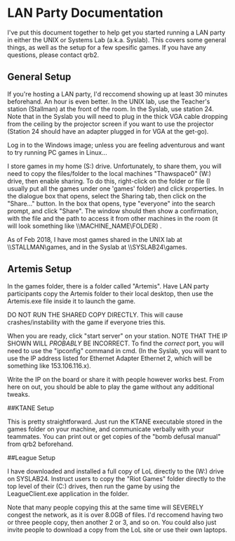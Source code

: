 # LAN Party Documentation

I've put this document together to help get you started running a LAN party in either the UNIX or Systems Lab (a.k.a. Syslab).
This covers some general things, as well as the setup for a few spesific games. If you have any questions, please contact qrb2.

## General Setup
If you're hosting a LAN party, I'd reccomend showing up at least 30 minutes beforehand. An hour is even better. In the UNIX lab, use the Teacher's station (Stallman) at the front of the room. In the Syslab, use station 24. Note that in the Syslab you will need to plug in the thick VGA cable dropping from the ceiling by the projector screen if you want to use the projector (Station 24 should have an adapter plugged in for VGA at the get-go).

Log in to the Windows image; unless you are feeling adventurous and want to try running PC games in Linux...

I store games in my home (S:) drive. Unfortunately, to share them, you will need to copy the files/folder to the local machines "Thawspace0" (W:) drive, then enable sharing. To do this, right-click on the folder or file (I usually put all the games under one 'games' folder) and click properties. In the dialogue box that opens, select the Sharing tab, then click on the "Share..." button. In the box that opens, type "everyone" into the search prompt, and click "Share". The window should then show a confirmation, with the file and the path to access it from other machines in the room (it will look something like \\\\MACHINE_NAME\\FOLDER) .

As of Feb 2018, I have most games shared in the UNIX lab at \\\\STALLMAN\\games, and in the Syslab at \\\\SYSLAB24\\games.

## Artemis Setup
In the games folder, there is a folder called "Artemis". Have LAN party participants copy the Artemis folder to their local desktop, then use the Artemis.exe file inside it to launch the game.

DO NOT RUN THE SHARED COPY DIRECTLY. This will cause crashes/instability with the game if everyone tries this.

When you are ready, click "start server" on your station. NOTE THAT THE IP SHOWN WILL *PROBABLY* BE INCORRECT. To find the *correct* port, you will need to use the "ipconfig" command in cmd. (In the Syslab, you will want to use the IP address listed for Ethernet Adapter Ethernet 2, which will be something like 153.106.116.x).

Write the IP on the board or share it with people however works best. From here on out, you should be able to play the game without any additional tweaks.

##KTANE Setup

This is pretty straightforward. Just run the KTANE executable stored in the games folder on your machine, and communicate verbally with your teammates. You can print out or get copies of the "bomb defusal manual" from qrb2 beforehand.

##League Setup

I have downloaded and installed a full copy of LoL directly to the (W:) drive on SYSLAB24. Instruct users to copy the "Riot Games" folder directly to the top level of their (C:) drives, then run the game by using the LeagueClient.exe application in the folder.

Note that many people copying this at the same time will SEVERELY congest the network, as it is over 8.0GB of files. I'd reccomend having two or three people copy, then another 2 or 3, and so on. You could also just invite people to download a copy from the LoL site or use their own laptops.


